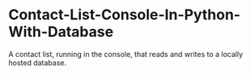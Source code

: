 # Contact-List-Console-In-Python-With-Database
A contact list, running in the console, that reads and writes to a locally hosted database.
